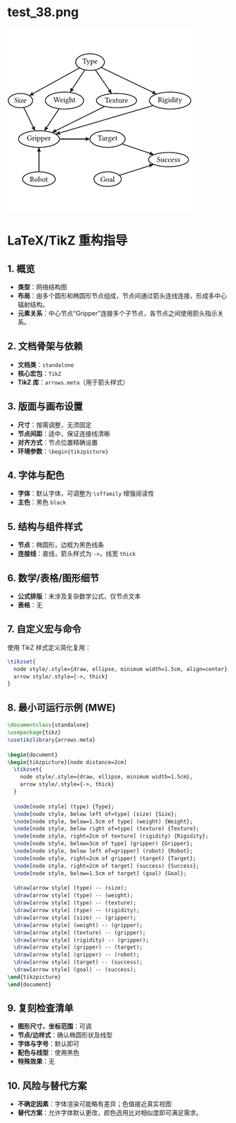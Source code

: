 # test_38.png

![test_38.png](../../../eval_dataset/images/test_38.png)

# LaTeX/TikZ 重构指导

## 1. 概览
- **类型**：网络结构图
- **布局**：由多个圆形和椭圆形节点组成，节点间通过箭头连线连接，形成多中心辐射结构。
- **元素关系**：中心节点“Gripper”连接多个子节点，各节点之间使用箭头指示关系。

## 2. 文档骨架与依赖
- **文档类**：`standalone`
- **核心宏包**：`TikZ`
- **TikZ 库**：`arrows.meta`（用于箭头样式）

## 3. 版面与画布设置
- **尺寸**：按需调整，无须固定
- **节点间距**：适中，保证连接线清晰
- **对齐方式**：节点位置精确设置
- **环境参数**：`\begin{tikzpicture}`

## 4. 字体与配色
- **字体**：默认字体，可调整为 `\sffamily` 增强阅读性
- **主色**：黑色 `black`

## 5. 结构与组件样式
- **节点**：椭圆形，边框为黑色线条
- **连接线**：直线，箭头样式为 `->`，线宽 `thick`

## 6. 数学/表格/图形细节
- **公式排版**：未涉及复杂数学公式，仅节点文本
- **表格**：无

## 7. 自定义宏与命令
使用 TikZ 样式定义简化复用：
```latex
\tikzset{
  node style/.style={draw, ellipse, minimum width=1.5cm, align=center},
  arrow style/.style={->, thick}
}
```

## 8. 最小可运行示例 (MWE)
```latex
\documentclass{standalone}
\usepackage{tikz}
\usetikzlibrary{arrows.meta}

\begin{document}
\begin{tikzpicture}[node distance=2cm]
  \tikzset{
    node style/.style={draw, ellipse, minimum width=1.5cm},
    arrow style/.style={->, thick}
  }

  \node[node style] (type) {Type};
  \node[node style, below left of=type] (size) {Size};
  \node[node style, below=1.5cm of type] (weight) {Weight};
  \node[node style, below right of=type] (texture) {Texture};
  \node[node style, right=2cm of texture] (rigidity) {Rigidity};
  \node[node style, below=3cm of type] (gripper) {Gripper};
  \node[node style, below left of=gripper] (robot) {Robot};
  \node[node style, right=2cm of gripper] (target) {Target};
  \node[node style, right=2cm of target] (success) {Success};
  \node[node style, below=1.5cm of target] (goal) {Goal};

  \draw[arrow style] (type) -- (size);
  \draw[arrow style] (type) -- (weight);
  \draw[arrow style] (type) -- (texture);
  \draw[arrow style] (type) -- (rigidity);
  \draw[arrow style] (size) -- (gripper);
  \draw[arrow style] (weight) -- (gripper);
  \draw[arrow style] (texture) -- (gripper);
  \draw[arrow style] (rigidity) -- (gripper);
  \draw[arrow style] (gripper) -- (target);
  \draw[arrow style] (gripper) -- (robot);
  \draw[arrow style] (target) -- (success);
  \draw[arrow style] (goal) -- (success);
\end{tikzpicture}
\end{document}
```

## 9. 复刻检查清单
- **图形尺寸、坐标范围**：可调
- **节点/边样式**：确认椭圆形状及线型
- **字体与字号**：默认即可
- **配色与线型**：使用黑色
- **特殊效果**：无

## 10. 风险与替代方案
- **不确定因素**：字体渲染可能略有差异；色值接近真实视图
- **替代方案**：允许字体默认更改，颜色选用比对相似度即可满足需求。
